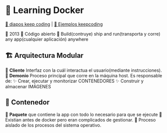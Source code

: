 # 🐳 Learning Docker 

[📎 diapos keep coding](https://drive.google.com/drive/u/1/folders/1rSof_8W0z7WI4RR7_k4O2-VTKpOyQun-) | [📎 Ejemplos keepcoding](https://drive.google.com/drive/folders/1OvI7_ndFP351gWhrwjS2Y3MpVLmlQyrw)
 
 🦜 2013
 🦜 Código abierto
 🦜 Build(contruye) ship and run(transporta y corre) any app(cualquier aplicación) anywhere
 
 ## 🏗 **Arquitectura Modular**
 
 🦜 **Cliente** Interfaz con la cuál interactua el usuario(mediante instrucciones).
 🦜 **Demonio** Proceso principal que corre en la máquina host. Es responsable de:
    ✨ Crear, ejecutar y monitorizar CONTENEDORES
    ✨ Construir y almacenar IMÁGENES
 
 
 ## 🚚 **Contenedor**
 
 🦜 **Paquete** que contiene la app con todo lo necesario para que se ejecute
 🦜 Existian antes de docker pero eran complicados de gestionar.
 🦜 Proceso aislado de los procesos del sistema operativo.
 
